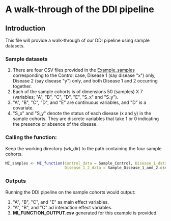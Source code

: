 # A walk-through of the DDI pipeline 

## Introduction 
This file will provide a walk-through of our DDI pipeline using sample datasets.

### Sample datasets
1. There are four CSV files provided in the [Example_samples](Example_samples) corresponding to the Control case, Disease 1 (say disease "x") only, Disease 2 (say disease "y") only, and both Disease 1 and 2 occurring together.
2. Each of the sample cohorts is of dimensions 50 (samples) X 7 (variables; "A", "B", "C", "D", "E", "S_x" and "S_y").   
3. "A", "B", "C", "D", and "E" are continuous variables, and "D" is a covariate.
4.  "S_x" and "S_y" denote the status of each disease (x and y) in the sample cohorts. They are discrete variables that take 1 or 0 indicating the presence or absence of the disease.

### Calling the function:
Keep the working directory (wk_dir) to the path containing the four sample cohorts.
```R
MI_samples <- MI_function(Control_data = Sample_Control, Disease_1_data = Sample_Disease_1, Disaese_2_data = Sample_Disease_2,
                          Disease_1_2_data = Sample_Disease_1_and_2.csv,covariates = c("D","S_x","S_y"),disease_terms = c("S_x","S_y"), cut_off = 0.05,wk_dir = wk_dir)

```
### Outputs
Running the DDI pipeline on the sample cohorts would output:

1. "A", "B", "C", and "E" as main effect variables. 
2. "A", "B", and "C" ad interaction effect variables.
3. **MI_FUNCTION_OUTPUT.csv** generated for this example is provided.














